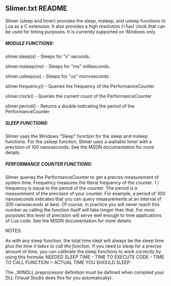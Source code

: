 ## Slimer.txt README

Slimer (sleep and timer) provides the sleep, msleep, and usleep functions to Lua
as a C extension. It also provides a high resolution (<1us) clock that can be
used for timing purposes. It is currently supported on Windows only.

##### MODULE FUNCTIONS:

slimer.sleep(s) - Sleeps for "s" seconds.

slimer.msleep(ms) - Sleeps for "ms" milliseconds.

slimer.usleep(us) - Sleeps for "us" microseconds.

slimer.frequency() - Queries the frequency of the PerformanceCounter

slimer.clock() - Queries the current count of the PerformanceCounter

slimer.period() - Returns a double indicating the period of the
                  PerformanceCounter


##### SLEEP FUNCTIONS:

Slimer uses the Windows "Sleep" function for the sleep and msleep functions.
For the usleep function, Slimer uses a waitable timer with a precision of
100 nanoseconds. See the MSDN documentation for more details.


##### PERFORMANCE COUNTER FUNCTIONS:

Slimer queries the PerformanceCounter to get a precise measurement of system
time. Frequency measures the literal frequency of the counter. 1 / frequency is
equal to the period of the counter. The period is a measurement of the precision
of your counter. For example, a period of 300 nanoseconds indicates that you can
query measurements at an interval of 300 nanoseconds at best. Of course, in
practice you will never reach this number as calling the function itself will
take longer than that. For most purposes this level of precision will serve well
enough to time applications of Lua code. See the MSDN documentation for more
details.


NOTES:

As with any sleep function, the total time slept will always be the sleep time
<i>plus the time it takes to call the function</i>. If you need to sleep for a precise
amount of time, you can calibrate the sleep functions to work correctly by
using this formula:
  NEEDED SLEEP TIME - TIME TO EXECUTE CODE - TIME TO CALL FUNCTION = ACTUAL TIME YOU SHOULD SLEEP

The _WINDLL preprocessor definition must be defined when compiled your DLL
(Visual Studio does this for you automatically).

